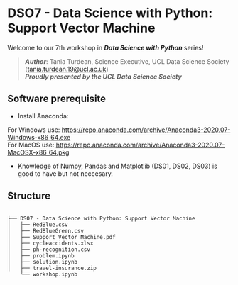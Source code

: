 # DSO7 - Data Science with Python: Support Vector Machine

Welcome to our 7th workshop in ***Data Science with Python*** series!

>***Author***: Tania Turdean, Science Executive, UCL Data Science Society (tania.turdean.19@ucl.ac.uk)<br/>
>***Proudly presented by the UCL Data Science Society***

## Software prerequisite
- Install Anaconda:

For Windows use: https://repo.anaconda.com/archive/Anaconda3-2020.07-Windows-x86_64.exe <br/>
For MacOS use: https://repo.anaconda.com/archive/Anaconda3-2020.07-MacOSX-x86_64.pkg

- Knowledge of Numpy, Pandas and Matplotlib (DS01, DS02, DS03) is good to have but not neccesary.

## Structure

```shell

├── DS07 - Data Science with Python: Support Vector Machine
│   ├── RedBlue.csv
│   ├── RedBlueGreen.csv
│   ├── Support Vector Machine.pdf
│   ├── cycleaccidents.xlsx
│   ├── ph-recognition.csv
│   ├── problem.ipynb
│   ├── solution.ipynb
│   ├── travel-insurance.zip
    └── workshop.ipynb

```
